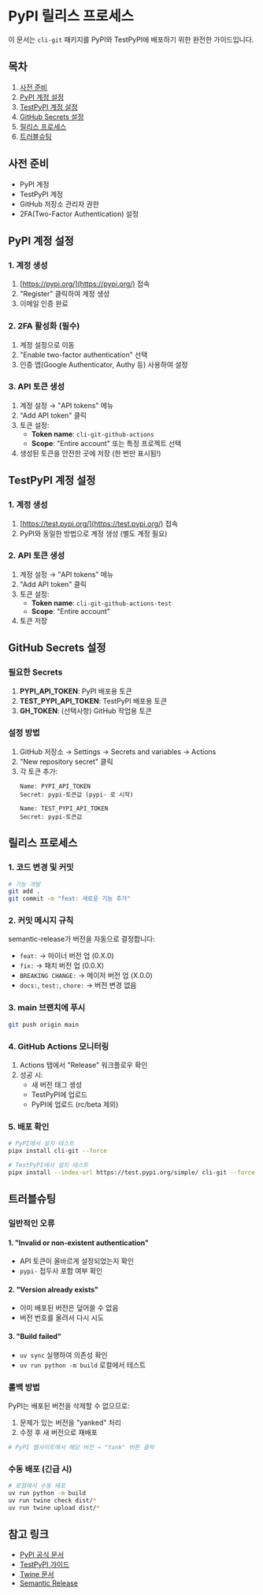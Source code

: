# PyPI 릴리스 프로세스

이 문서는 `cli-git` 패키지를 PyPI와 TestPyPI에 배포하기 위한 완전한 가이드입니다.

## 목차

1. [사전 준비](#사전-준비)
2. [PyPI 계정 설정](#pypi-계정-설정)
3. [TestPyPI 계정 설정](#testpypi-계정-설정)
4. [GitHub Secrets 설정](#github-secrets-설정)
5. [릴리스 프로세스](#릴리스-프로세스)
6. [트러블슈팅](#트러블슈팅)

## 사전 준비

- PyPI 계정
- TestPyPI 계정
- GitHub 저장소 관리자 권한
- 2FA(Two-Factor Authentication) 설정

## PyPI 계정 설정

### 1. 계정 생성

1. [https://pypi.org/](https://pypi.org/) 접속
2. "Register" 클릭하여 계정 생성
3. 이메일 인증 완료

### 2. 2FA 활성화 (필수)

1. 계정 설정으로 이동
2. "Enable two-factor authentication" 선택
3. 인증 앱(Google Authenticator, Authy 등) 사용하여 설정

### 3. API 토큰 생성

1. 계정 설정 → "API tokens" 메뉴
2. "Add API token" 클릭
3. 토큰 설정:
   - **Token name**: `cli-git-github-actions`
   - **Scope**: "Entire account" 또는 특정 프로젝트 선택
4. 생성된 토큰을 안전한 곳에 저장 (한 번만 표시됨!)

## TestPyPI 계정 설정

### 1. 계정 생성

1. [https://test.pypi.org/](https://test.pypi.org/) 접속
2. PyPI와 동일한 방법으로 계정 생성 (별도 계정 필요)

### 2. API 토큰 생성

1. 계정 설정 → "API tokens" 메뉴
2. "Add API token" 클릭
3. 토큰 설정:
   - **Token name**: `cli-git-github-actions-test`
   - **Scope**: "Entire account"
4. 토큰 저장

## GitHub Secrets 설정

### 필요한 Secrets

1. **PYPI_API_TOKEN**: PyPI 배포용 토큰
2. **TEST_PYPI_API_TOKEN**: TestPyPI 배포용 토큰
3. **GH_TOKEN**: (선택사항) GitHub 작업용 토큰

### 설정 방법

1. GitHub 저장소 → Settings → Secrets and variables → Actions
2. "New repository secret" 클릭
3. 각 토큰 추가:
   ```
   Name: PYPI_API_TOKEN
   Secret: pypi-토큰값 (pypi- 로 시작)
   ```
   ```
   Name: TEST_PYPI_API_TOKEN
   Secret: pypi-토큰값
   ```

## 릴리스 프로세스

### 1. 코드 변경 및 커밋

```bash
# 기능 개발
git add .
git commit -m "feat: 새로운 기능 추가"
```

### 2. 커밋 메시지 규칙

semantic-release가 버전을 자동으로 결정합니다:

- `feat:` → 마이너 버전 업 (0.X.0)
- `fix:` → 패치 버전 업 (0.0.X)
- `BREAKING CHANGE:` → 메이저 버전 업 (X.0.0)
- `docs:`, `test:`, `chore:` → 버전 변경 없음

### 3. main 브랜치에 푸시

```bash
git push origin main
```

### 4. GitHub Actions 모니터링

1. Actions 탭에서 "Release" 워크플로우 확인
2. 성공 시:
   - 새 버전 태그 생성
   - TestPyPI에 업로드
   - PyPI에 업로드 (rc/beta 제외)

### 5. 배포 확인

```bash
# PyPI에서 설치 테스트
pipx install cli-git --force

# TestPyPI에서 설치 테스트
pipx install --index-url https://test.pypi.org/simple/ cli-git --force
```

## 트러블슈팅

### 일반적인 오류

#### 1. "Invalid or non-existent authentication"

- API 토큰이 올바르게 설정되었는지 확인
- `pypi-` 접두사 포함 여부 확인

#### 2. "Version already exists"

- 이미 배포된 버전은 덮어쓸 수 없음
- 버전 번호를 올려서 다시 시도

#### 3. "Build failed"

- `uv sync` 실행하여 의존성 확인
- `uv run python -m build` 로컬에서 테스트

### 롤백 방법

PyPI는 배포된 버전을 삭제할 수 없으므로:

1. 문제가 있는 버전을 "yanked" 처리
2. 수정 후 새 버전으로 재배포

```bash
# PyPI 웹사이트에서 해당 버전 → "Yank" 버튼 클릭
```

### 수동 배포 (긴급 시)

```bash
# 로컬에서 수동 배포
uv run python -m build
uv run twine check dist/*
uv run twine upload dist/*
```

## 참고 링크

- [PyPI 공식 문서](https://pypi.org/help/)
- [TestPyPI 가이드](https://packaging.python.org/guides/using-testpypi/)
- [Twine 문서](https://twine.readthedocs.io/)
- [Semantic Release](https://python-semantic-release.readthedocs.io/)
